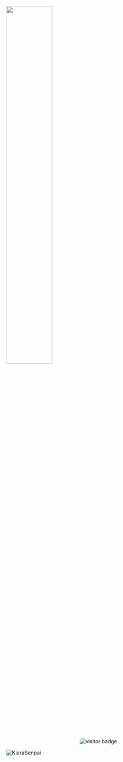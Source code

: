   </a> 
<br>
<br>
<a href="api.lanyard.rest/v1/users/853511872971276288">
        <img width="50%" align="middle" src="https://lanyard-profile-readme.vercel.app/api/853511872971276288?idleMessage=%22Kinayya%20The%20Super%20Be%20Cute%20❤️%22&borderRadius=25px" />
    </a>
</p>
&nbsp;

<p align="center"><img src="https://profile-counter.glitch.me/%7BKevinPatel04%7D/count.svg" alt="visitor badge"/></p>

<p align="left"> <img src="https://komarev.com/ghpvc/?username=kiarasenpai&style=for-the-badge&label=PROFILE+VIEWS" alt="KiaraSenpai" /> </p>

